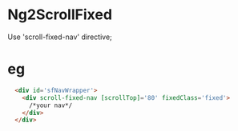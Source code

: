 # Ng2ScrollFixed

Use 'scroll-fixed-nav' directive;

# eg
```html
  <div id='sfNavWrapper'>
    <div scroll-fixed-nav [scrollTop]='80' fixedClass='fixed'>
      /*your nav*/
    </div>
  </div>
```
